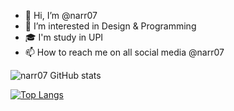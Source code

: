 - 👋 Hi, I’m @narr07
- 👀 I’m interested in Design & Programming
- 🎓 I'm study in UPI
- 📫 How to reach me on all social media @narr07

<!---
narr07/narr07 is a ✨ special ✨ repository because its `README.md` (this file) appears on your GitHub profile.
You can click the Preview link to take a look at your changes.
--->

![narr07 GitHub stats](https://github-readme-stats.vercel.app/api?username=narr07&theme=vue&show_icons=true)

[![Top Langs](https://github-readme-stats.vercel.app/api/top-langs/?username=narr07&layout=compact)](https://github.com/narr07/github-readme-stats)

